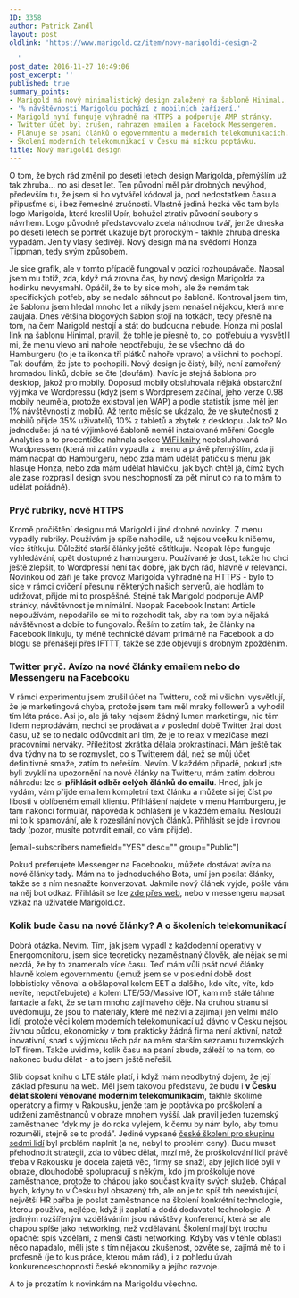 ```yaml
---
ID: 3358
author: Patrick Zandl
layout: post
oldlink: 'https://www.marigold.cz/item/novy-marigoldi-design-2

  '
post_date: 2016-11-27 10:49:06
post_excerpt: ''
published: true
summary_points:
- Marigold má nový minimalistický design založený na šabloně Hinimal.
- '% návštěvnosti Marigoldu pochází z mobilních zařízení.'
- Marigold nyní funguje výhradně na HTTPS a podporuje AMP stránky.
- Twitter účet byl zrušen, nahrazen emailem a Facebook Messengerem.
- Plánuje se psaní článků o egovernmentu a moderních telekomunikacích.
- Školení moderních telekomunikací v Česku má nízkou poptávku.
title: Nový marigoldí design
---
```


<p>O tom, že bych rád změnil po deseti letech design Marigolda, přemýšlím už tak zhruba… no asi deset let. Ten původní měl pár drobných nevýhod, především tu, že jsem si ho vytvářel kódoval já, pod nedostatkem času a připusťme si, i bez řemeslné zručnosti. Vlastně jediná hezká věc tam byla logo Marigolda, které kreslil Upír, bohužel ztrativ původní soubory s návrhem. Logo původně představovalo zcela náhodnou tvář, jenže dneska po deseti letech se portrét ukazuje být prorockým - takhle zhruba dneska vypadám. Jen ty vlasy šedivějí. Nový design má na svědomí Honza Tippman, tedy svým způsobem. </p>


<!--more-->

<p>Je sice grafik, ale v tomto případě fungoval v pozici rozhoupávače. Napsal jsem mu totiž, zda, když má zrovna čas, by nový design Marigolda za hodinku nevysmahl. Opáčil, že to by sice mohl, ale že nemám tak specifických potřeb, aby se nedalo sáhnout po šabloně. Kontroval jsem tím, že šablonu jsem hledal mnoho let a nikdy jsem nenašel nějakou, která mne zaujala. Dnes většina blogových šablon stojí na fotkách, tedy přesně na tom, na čem Marigold nestojí a stát do budoucna nebude. Honza mi poslal link na šablonu Hinimal, pravil, že tohle je přesně to, co  potřebuju a vysvětlil mi, že menu vlevo ani nahoře nepotřebuju, že se všechno dá do Hamburgeru (to je ta ikonka tří plátků nahoře vpravo) a všichni to pochopí. Tak doufám, že jste to pochopili. Nový design je čistý, bílý, není zamořený hromadou linků, dobře se čte (doufám). Navíc je stejná šablona pro desktop, jakož pro mobily. Doposud mobily obsluhovala nějaká obstarožní výjimka ve Wordpressu (když jsem s Wordpresem začínal, jeho verze 0.98 mobily neuměla, protože existoval jen WAP) a podle statistik jsme měl jen 1% návštěvnosti z mobilů. Až tento měsíc se ukázalo, že ve skutečnosti z mobilů přijde 35% uživatelů, 10% z tabletů a zbytek z desktopu. Jak to? No jednoduše: já na té výjimkové šabloně neměl instalované měření Google Analytics a to procentíčko nahnala sekce <a href="/wifi/">WiFi knihy</a> neobsluhovaná Wordpressem (která mi zatím vypadla z  menu a právě přemýšlím, zda ji mám nacpat do Hamburgeru, nebo zda mám udělat patičku s menu jak hlasuje Honza, nebo zda mám udělat hlavičku, jak bych chtěl já, čímž bych ale zase rozprasil design svou neschopností za pět minut co na to mám to udělat pořádně). </p>

<h3>Pryč rubriky, nově HTTPS</h3>
<p>Kromě pročištění designu má Marigold i jiné drobné novinky. Z menu vypadly rubriky. Používám je spíše nahodile, už nejsou vcelku k ničemu, více štítkuju. Důležité starší články ještě oštítkuju. Naopak lépe funguje vyhledávání, opět dostupné z hamburgeru. Používané je dost, takže ho chci ještě zlepšit, to Wordpressí není tak dobré, jak bych rád, hlavně v relevanci. Novinkou od září je také provoz Marigolda výhradně na HTTPS - bylo to sice v rámci cvičení přesunu některých našich serverů, ale hodlám to udržovat, přijde mi to prospěšné. Stejně tak Marigold podporuje AMP stránky, návštěvnost je minimální. Naopak Facebook Instant Article nepoužívám, nepodařilo se mi to rozchodit tak, aby na tom byla nějaká návštěvnost a dobře to fungovalo. Řeším to zatím tak, že články na Facebook linkuju, ty méně technické dávám primárně na Facebook a do blogu se přenášejí přes IFTTT, takže se zde objevují s drobným zpožděním. </p>

<h3>Twitter pryč. Avízo na nové články emailem nebo do Messengeru na Facebooku</h3>
<p>V rámci experimentu jsem zrušil účet na Twitteru, což mi všichni vysvětlují, že je marketingová chyba, protože jsem tam měl mraky followerů a vyhodil tím léta práce. Asi jo, ale já taky nejsem žádný lumen marketingu, nic těm lidem neprodávám, nechci se prodávat a v poslední době Twitter žral dost času, už se to nedalo odůvodnit ani tím, že je to relax v mezičase mezi pracovními nerváky. Příležitost zkrátka dělala prokrastinaci. Mám ještě tak dva týdny na to se rozmyslet, co s Twitterem dál, než se můj účet definitivně smaže, zatím to neřeším. Nevím. V každém případě, pokud jste byli zvyklí na upozornění na nové články na Twitteru, mám zatím dobrou náhradu: lze si <strong>přihlásit odběr celých článků do emailu</strong>. Hned, jak je vydám, vám přijde emailem kompletní text článku a můžete si jej číst po libosti v oblíbeném email klientu. Příhlášení najdete v menu Hamburgeru, je tam nakonci formulář, nápověda k odhlášení je v každém emailu. Neslouží mi to k spamování, ale k rozesílání nových článků. Přihlásit se jde i rovnou tady (pozor, musíte potvrdit email, co vám přijde).</p>

<p>[email-subscribers namefield="YES" desc="" group="Public"]</p>

<p>Pokud preferujete Messenger na Facebooku, můžete dostávat avíza na nové články tady. Mám na to jednoduchého Bota, umí jen posílat články, takže se s ním nesnažte konverzovat. Jakmile nový článek vyjde, pošle vám na něj bot odkaz. Přihlásit se lze <a href="https://m.me/marigold.cz">zde přes web</a>, nebo v messengeru napsat vzkaz na uživatele Marigold.cz. </p>

<h3>Kolik bude času na nové články? A o školeních telekomunikací</h3>
<p>Dobrá otázka. Nevím. Tím, jak jsem vypadl z každodenní operativy v Energomonitoru, jsem sice teoreticky nezaměstnaný člověk, ale nějak se mi nezdá, že by to znamenalo více času. Teď mám vůli psát nové články hlavně kolem egovernmentu (jemuž jsem se v poslední době dost lobbisticky věnoval a obšlapoval kolem EET a dalšího, kdo víte, víte, kdo nevíte, nepotřebujete) a kolem LTE/5G/Massive IOT, kam mě stále táhne fantazie a fakt, že se tam mnoho zajímavého děje. Na druhou stranu si uvědomuju, že jsou to materiály, které mě neživí a zajímají jen velmi málo lidí, protože věci kolem moderních telekomunikací už dávno v Česku nejsou živnou půdou, ekonomicky v tom prakticky žádná firma není aktivní, natož inovativní, snad s výjimkou těch pár na mém starším seznamu tuzemských IoT firem. Takže uvidíme, kolik času na psaní zbude, záleží to na tom, co nakonec budu dělat - a to jsem ještě neřešil.</p>

<p>Slib dopsat knihu o LTE stále platí, i když mám neodbytný dojem, že její  základ přesunu na web. Měl jsem takovou představu, že budu i <strong>v Česku dělat školení věnované moderním telekomunikacím</strong>, takhle školíme operátory a firmy v Rakousku, jenže tam je poptávka po proškolení a udržení zaměstnanců v obraze mnohem vyšší. Jak pravil jeden tuzemský zaměstnanec “dyk my je do roka vylejem, k čemu by nám bylo, aby tomu rozuměli, stejně se to prodá”. Jediné vypsané <a href="http://www.zandl.cz/index.php?cID=197">české školení pro skupinu sedmi lidí</a> byl problém naplnit (a ne, nebyl to problém ceny). Budu muset přehodnotit strategii, zda to vůbec dělat, mrzí mě, že proškolování lidí právě třeba v Rakousku je docela zajetá věc, firmy se snaží, aby jejich lidé byli v obraze, dlouhodobě spolupracují s někým, kdo jim proškoluje nové zaměstnance, protože to chápou jako součást kvality svých služeb. Chápal bych, kdyby to v Česku byl obsazený trh, ale on je to spíš trh neexistující, největší HR pařba je poslat zaměstnance na školení konkrétní technologie, kterou používá, nejlépe, když ji zaplatí a dodá dodavatel technologie. A jediným rozšířeným vzděláváním jsou návštěvy konferencí, která se ale chápou spíše jako networking, než vzdělávání. Školení mají být trochu opačně: spíš vzdělání, z menší části networking. Kdyby vás v téhle oblasti něco napadalo, měli jste s tím nějakou zkušenost, ozvěte se, zajímá mě to i profesně (je to kus práce, kterou mám rád), i z pohledu úvah konkurenceschopnosti české ekonomiky a jejího rozvoje.  </p>

<p>A to je prozatím k novinkám na Marigoldu všechno. </p>